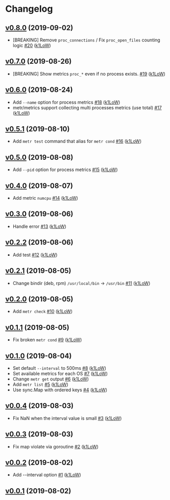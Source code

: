 # Changelog

## [v0.8.0](https://github.com/k1LoW/metr/compare/v0.7.0...v0.8.0) (2019-09-02)

* [BREAKING] Remove `proc_connections` / Fix `proc_open_files` counting logic [#20](https://github.com/k1LoW/metr/pull/20) ([k1LoW](https://github.com/k1LoW))

## [v0.7.0](https://github.com/k1LoW/metr/compare/v0.6.0...v0.7.0) (2019-08-26)

* [BREAKING] Show metrics `proc_*` even if no process exists. [#19](https://github.com/k1LoW/metr/pull/19) ([k1LoW](https://github.com/k1LoW))

## [v0.6.0](https://github.com/k1LoW/metr/compare/v0.5.1...v0.6.0) (2019-08-24)

* Add `--name` option for process metrics [#18](https://github.com/k1LoW/metr/pull/18) ([k1LoW](https://github.com/k1LoW))
* metr/metrics support collecting multi processes metrics (use total) [#17](https://github.com/k1LoW/metr/pull/17) ([k1LoW](https://github.com/k1LoW))

## [v0.5.1](https://github.com/k1LoW/metr/compare/v0.5.0...v0.5.1) (2019-08-10)

* Add `metr test` command that alias for `metr cond` [#16](https://github.com/k1LoW/metr/pull/16) ([k1LoW](https://github.com/k1LoW))

## [v0.5.0](https://github.com/k1LoW/metr/compare/v0.4.0...v0.5.0) (2019-08-08)

* Add `--pid` option for process metrics [#15](https://github.com/k1LoW/metr/pull/15) ([k1LoW](https://github.com/k1LoW))

## [v0.4.0](https://github.com/k1LoW/metr/compare/v0.3.0...v0.4.0) (2019-08-07)

* Add metric `numcpu` [#14](https://github.com/k1LoW/metr/pull/14) ([k1LoW](https://github.com/k1LoW))

## [v0.3.0](https://github.com/k1LoW/metr/compare/v0.2.2...v0.3.0) (2019-08-06)

* Handle error [#13](https://github.com/k1LoW/metr/pull/13) ([k1LoW](https://github.com/k1LoW))

## [v0.2.2](https://github.com/k1LoW/metr/compare/v0.2.1...v0.2.2) (2019-08-06)

* Add test [#12](https://github.com/k1LoW/metr/pull/12) ([k1LoW](https://github.com/k1LoW))

## [v0.2.1](https://github.com/k1LoW/metr/compare/v0.2.0...v0.2.1) (2019-08-05)

* Change bindir (deb, rpm) `/usr/local/bin` -> `/usr/bin` [#11](https://github.com/k1LoW/metr/pull/11) ([k1LoW](https://github.com/k1LoW))

## [v0.2.0](https://github.com/k1LoW/metr/compare/v0.1.1...v0.2.0) (2019-08-05)

* Add `metr check` [#10](https://github.com/k1LoW/metr/pull/10) ([k1LoW](https://github.com/k1LoW))

## [v0.1.1](https://github.com/k1LoW/metr/compare/v0.1.0...v0.1.1) (2019-08-05)

* Fix broken `metr cond` [#9](https://github.com/k1LoW/metr/pull/9) ([k1LoW](https://github.com/k1LoW))

## [v0.1.0](https://github.com/k1LoW/metr/compare/v0.0.4...v0.1.0) (2019-08-04)

* Set default `--interval` to 500ms [#8](https://github.com/k1LoW/metr/pull/8) ([k1LoW](https://github.com/k1LoW))
* Set available metrics for each OS [#7](https://github.com/k1LoW/metr/pull/7) ([k1LoW](https://github.com/k1LoW))
* Change `metr get` output [#6](https://github.com/k1LoW/metr/pull/6) ([k1LoW](https://github.com/k1LoW))
* Add `metr list` [#5](https://github.com/k1LoW/metr/pull/5) ([k1LoW](https://github.com/k1LoW))
* Use sync.Map with ordered keys [#4](https://github.com/k1LoW/metr/pull/4) ([k1LoW](https://github.com/k1LoW))

## [v0.0.4](https://github.com/k1LoW/metr/compare/v0.0.3...v0.0.4) (2019-08-03)

* Fix NaN when the interval value is small [#3](https://github.com/k1LoW/metr/pull/3) ([k1LoW](https://github.com/k1LoW))

## [v0.0.3](https://github.com/k1LoW/metr/compare/v0.0.2...v0.0.3) (2019-08-03)

* Fix map violate via goroutine [#2](https://github.com/k1LoW/metr/pull/2) ([k1LoW](https://github.com/k1LoW))

## [v0.0.2](https://github.com/k1LoW/metr/compare/v0.0.1...v0.0.2) (2019-08-02)

* Add --interval option [#1](https://github.com/k1LoW/metr/pull/1) ([k1LoW](https://github.com/k1LoW))

## [v0.0.1](https://github.com/k1LoW/metr/compare/4eeada302c57...v0.0.1) (2019-08-02)

